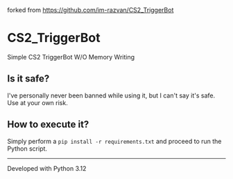 forked from https://github.com/im-razvan/CS2_TriggerBot

# CS2_TriggerBot

Simple CS2 TriggerBot W/O Memory Writing

## Is it safe?
I've personally never been banned while using it, but I can't say it's safe. Use at your own risk.

## How to execute it?
Simply perform a `pip install -r requirements.txt` and proceed to run the Python script.

---

Developed with Python 3.12
